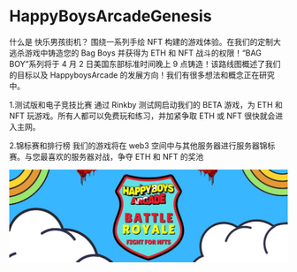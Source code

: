 # HappyBoysArcadeGenesis

什么是
快乐男孩街机？
围绕一系列手绘 NFT 构建的游戏体验。在我们的定制大逃杀游戏中铸造您的 Bag Boys 并获得为 ETH 和 NFT 战斗的权限！“BAG BOY”系列将于 4 月 2 日美国东部标准时间晚上 9 点铸造！该路线图概述了我们的目标以及 HappyboysArcade 的发展方向！我们有很多想法和概念正在研究中。

1.测试版和电子竞技比赛
通过 Rinkby 测试网启动我们的 BETA 游戏，为 ETH 和 NFT 玩游戏。所有人都可以免费玩和练习，并加紧争取 ETH 或 NFT 很快就会进入主网。

2.锦标赛和排行榜
我们的游戏将在 web3 空间中与其他服务器进行服务器锦标赛。与您最喜欢的服务器对战，争夺 ETH 和 NFT 的奖池

![NFT](1080x360.jpg)
